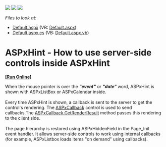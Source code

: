 <!-- default badges list -->
![](https://img.shields.io/endpoint?url=https://codecentral.devexpress.com/api/v1/VersionRange/128554723/17.1.4%2B)
[![](https://img.shields.io/badge/Open_in_DevExpress_Support_Center-FF7200?style=flat-square&logo=DevExpress&logoColor=white)](https://supportcenter.devexpress.com/ticket/details/T517369)
[![](https://img.shields.io/badge/📖_How_to_use_DevExpress_Examples-e9f6fc?style=flat-square)](https://docs.devexpress.com/GeneralInformation/403183)
<!-- default badges end -->
<!-- default file list -->
*Files to look at*:

* [Default.aspx](./CS/Default.aspx) (VB: [Default.aspx](./VB/Default.aspx))
* [Default.aspx.cs](./CS/Default.aspx.cs) (VB: [Default.aspx.vb](./VB/Default.aspx.vb))
<!-- default file list end -->
# ASPxHint - How to use server-side controls  inside ASPxHint
<!-- run online -->
**[[Run Online]](https://codecentral.devexpress.com/t517369/)**
<!-- run online end -->


<p>When the mouse pointer is over the <strong><em>"event"</em></strong> or <strong><em>"date" </em></strong>word, ASPxHint is shown with ASPxListBox or ASPxCalendar inside.<br><br>Every time ASPxHint is shown, a callback is sent to the server to get the control's rendering. The <a href="https://documentation.devexpress.com/#AspNet/clsDevExpressWebASPxCallbacktopic">ASPxCallback</a> control is used to send callbacks.The <a href="https://documentation.devexpress.com/#AspNet/DevExpressWebASPxCallback_GetRenderResulttopic">ASPxCallback.GetRenderResult</a> method passes this rendering to the client side.<br><br>The page hierarchy is restored using ASPxHiddenField in the Page_Init event handler. It allows server-side controls to work using internal callbacks (for example, ASPxListbox loads items "on demand" using callbacks).</p>

<br/>


